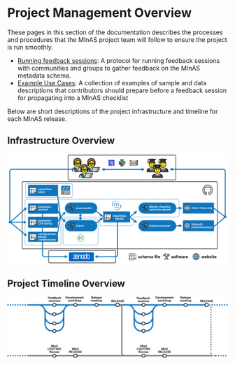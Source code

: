 # Project Management Overview

These pages in this section of the documentation describes the processes and procedures that the MInAS project team will follow to ensure the project is run smoothly.

-   [Running feedback sessions](feedback-session-protocol.md): A protocol for running feedback sessions with communities and groups to gather feedback on the MInAS metadata schema.
-   [Example Use Cases](example-sample-data-description-use-cases.md): A collection of examples of sample and data descriptions that contributors should prepare before a feedback session for propagating into a MInAS checklist

Below are short descriptions of the project infrastructure and timeline for each MInAS release.

## Infrastructure Overview

![Diagram of interaction between infrastructure and workflow of the different technical components of the MInAS project](../../assets/images/diagrams/minas-project-infrastructure-diagram.png)

## Project Timeline Overview

![Diagram of project timeline overview](../../assets/images/diagrams/minas-community-workflow.png)
